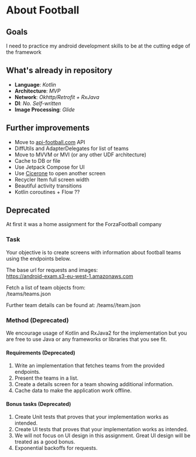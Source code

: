 # About Football

## Goals

I need to practice my android development skills to be at the cutting edge of the framework

## What's already in repository

- **Language**: _Kotlin_
- **Architecture**: _MVP_
- **Network**: _Okhttp/Retrofit + RxJava_
- **DI**: _No. Self-written_
- **Image Processing**: _Glide_

## Further improvements

- Move to [api-football.com](https://api-football.com) API
- DiffUtils and AdapterDelegates for list of teams
- Move to MVVM or MVI  (or any other UDF architecture)
- Cache to DB or file
- Use Jetpack Compose for UI
- Use [Cicerone](https://github.com/terrakok/Cicerone) to open another screen
- Recycler Item full screen width
- Beautiful activity transitions
- Kotlin coroutines + Flow ??

## Deprecated

At first it was a home assignment for the ForzaFootball company

### Task
Your objective is to create screens with information about football teams using the endpoints below.

The base url for requests and images:  
https://android-exam.s3-eu-west-1.amazonaws.com

Fetch a list of team objects from:  
/teams/teams.json


Further team details can be found at:
/teams/<id>/team.json 

### Method (Deprecated)
We encourage usage of Kotlin and RxJava2 for the implementation but you are free to use Java or any frameworks or libraries that you see fit.

#### Requirements (Deprecated)
1. Write an implementation that fetches teams from the provided endpoints.
2. Present the teams in a list.
3. Create a details screen for a team showing additional information.
4. Cache data to make the application work offline.

#### Bonus tasks (Deprecated)
1. Create Unit tests that proves that your implementation works as intended.
2. Create UI tests that proves that your implementation works as intended.
3. We will not focus on UI design in this assignment. Great UI design will be treated as a good bonus.
4. Exponential backoffs for requests.
